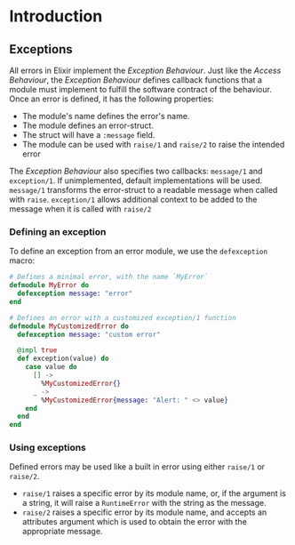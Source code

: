 # Introduction

## Exceptions

All errors in Elixir implement the _Exception Behaviour_. Just like the _Access Behaviour_, the _Exception Behaviour_ defines callback functions that a module must implement to fulfill the software contract of the behaviour. Once an error is defined, it has the following properties:

- The module's name defines the error's name.
- The module defines an error-struct.
- The struct will have a `:message` field.
- The module can be used with `raise/1` and `raise/2` to raise the intended error

The _Exception Behaviour_ also specifies two callbacks: `message/1` and `exception/1`. If unimplemented, default implementations will be used. `message/1` transforms the error-struct to a readable message when called with `raise`. `exception/1` allows additional context to be added to the message when it is called with `raise/2`

### Defining an exception

To define an exception from an error module, we use the `defexception` macro:

```elixir
# Defines a minimal error, with the name `MyError`
defmodule MyError do
  defexception message: "error"
end

# Defines an error with a customized exception/1 function
defmodule MyCustomizedError do
  defexception message: "custom error"

  @impl true
  def exception(value) do
    case value do
      [] ->
        %MyCustomizedError{}
      _ ->
        %MyCustomizedError{message: "Alert: " <> value}
    end
  end
end
```

### Using exceptions

Defined errors may be used like a built in error using either `raise/1` or `raise/2`.

- `raise/1` raises a specific error by its module name, or, if the argument is a string, it will raise a `RuntimeError` with the string as the message.
- `raise/2` raises a specific error by its module name, and accepts an attributes argument which is used to obtain the error with the appropriate message.

